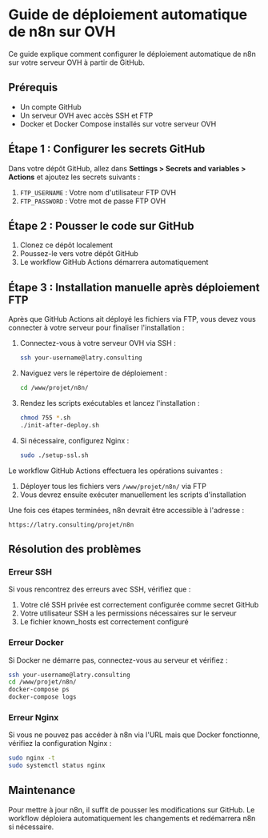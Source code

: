 # Guide de déploiement automatique de n8n sur OVH

Ce guide explique comment configurer le déploiement automatique de n8n sur votre serveur OVH à partir de GitHub.

## Prérequis

- Un compte GitHub
- Un serveur OVH avec accès SSH et FTP
- Docker et Docker Compose installés sur votre serveur OVH

## Étape 1 : Configurer les secrets GitHub

Dans votre dépôt GitHub, allez dans **Settings > Secrets and variables > Actions** et ajoutez les secrets suivants :

1. `FTP_USERNAME` : Votre nom d'utilisateur FTP OVH
2. `FTP_PASSWORD` : Votre mot de passe FTP OVH 

## Étape 2 : Pousser le code sur GitHub

1. Clonez ce dépôt localement
2. Poussez-le vers votre dépôt GitHub
3. Le workflow GitHub Actions démarrera automatiquement

## Étape 3 : Installation manuelle après déploiement FTP

Après que GitHub Actions ait déployé les fichiers via FTP, vous devez vous connecter à votre serveur pour finaliser l'installation :

1. Connectez-vous à votre serveur OVH via SSH :
   ```bash
   ssh your-username@latry.consulting
   ```

2. Naviguez vers le répertoire de déploiement :
   ```bash
   cd /www/projet/n8n/
   ```

3. Rendez les scripts exécutables et lancez l'installation :
   ```bash
   chmod 755 *.sh
   ./init-after-deploy.sh
   ```

4. Si nécessaire, configurez Nginx :
   ```bash
   sudo ./setup-ssl.sh
   ```

Le workflow GitHub Actions effectuera les opérations suivantes :

1. Déployer tous les fichiers vers `/www/projet/n8n/` via FTP
2. Vous devrez ensuite exécuter manuellement les scripts d'installation

Une fois ces étapes terminées, n8n devrait être accessible à l'adresse :

```
https://latry.consulting/projet/n8n
```

## Résolution des problèmes

### Erreur SSH

Si vous rencontrez des erreurs avec SSH, vérifiez que :

1. Votre clé SSH privée est correctement configurée comme secret GitHub
2. Votre utilisateur SSH a les permissions nécessaires sur le serveur
3. Le fichier known_hosts est correctement configuré

### Erreur Docker

Si Docker ne démarre pas, connectez-vous au serveur et vérifiez :

```bash
ssh your-username@latry.consulting
cd /www/projet/n8n/
docker-compose ps
docker-compose logs
```

### Erreur Nginx

Si vous ne pouvez pas accéder à n8n via l'URL mais que Docker fonctionne, vérifiez la configuration Nginx :

```bash
sudo nginx -t
sudo systemctl status nginx
```

## Maintenance

Pour mettre à jour n8n, il suffit de pousser les modifications sur GitHub. Le workflow déploiera automatiquement les changements et redémarrera n8n si nécessaire. 